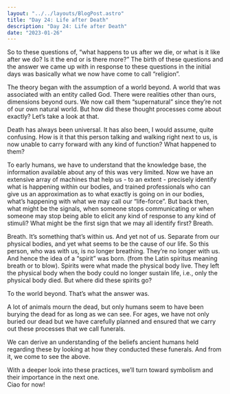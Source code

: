 ```yaml
---
layout: "../../layouts/BlogPost.astro"
title: "Day 24: Life after Death"
description: "Day 24: Life after Death"
date: "2023-01-26"
---
```



So to these questions of, “what happens to us after we die, or what is it like after we do? Is it the end or is there more?” The birth of these questions and the answer we came up with in response to these questions in the initial days was basically what we now have come to call “religion”.

The theory began with the assumption of a world beyond. A world that was associated with an entity called God. There were realities other than ours, dimensions beyond ours. We now call them “supernatural” since they’re not of our own natural world. But how did these thought processes come about exactly? Let’s take a look at that.

  
Death has always been universal. It has also been, I would assume, quite confusing. How is it that this person talking and walking right next to us, is now unable to carry forward with any kind of function? What happened to them?

To early humans, we have to understand that the knowledge base, the information available about any of this was very limited. Now we have an extensive array of machines that help us - to an extent - precisely identify what is happening within our bodies, and trained professionals who can give us an approximation as to what exactly is going on in our bodies, what’s happening with what we may call our “life-force”. But back then, what might be the signals, when someone stops communicating or when someone may stop being able to elicit any kind of response to any kind of stimuli? What might be the first sign that we may all identify first? Breath.

Breath. It’s something that’s within us. And yet not of us. Separate from our physical bodies, and yet what seems to be the cause of our life. So this person, who was with us, is no longer breathing. They’re no longer with us. And hence the idea of a “spirit” was born. (from the Latin spiritus meaning breath or to blow). Spirits were what made the physical body live. They left the physical body when the body could no longer sustain life, i.e., only the physical body died. But where did these spirits go?

To the world beyond. That’s what the answer was.

A lot of animals mourn the dead, but only humans seem to have been burying the dead for as long as we can see. For ages, we have not only buried our dead but we have carefully planned and ensured that we carry out these processes that we call funerals.

We can derive an understanding of the beliefs ancient humans held regarding these by looking at how they conducted these funerals. And from it, we come to see the above.

  
  
With a deeper look into these practices, we’ll turn toward symbolism and their importance in the next one.  
Ciao for now!

